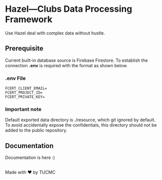 # Hazel—Clubs Data Processing Framework

Use Hazel deal with complex data without hustle.

## Prerequisite
<p>
Current built-in database source is Firebase Firestore. To establish the connection <b>.env</b> is required with the format as shown below.
</p>

### .env File

```dotenv
FCERT_CLIENT_EMAIL=
FCERT_PROJECT_ID=
FCERT_PRIVATE_KEY=
```

### Important note
<p>
Default exported data directory is ./resource, which git ignored by default. To avoid accidentally expose the confidentials, this directory should not be added to the public repository.
</p>

## Documentation
<a>Documentation is here :)</a>

<br/>
Made with ♥ by TUCMC

